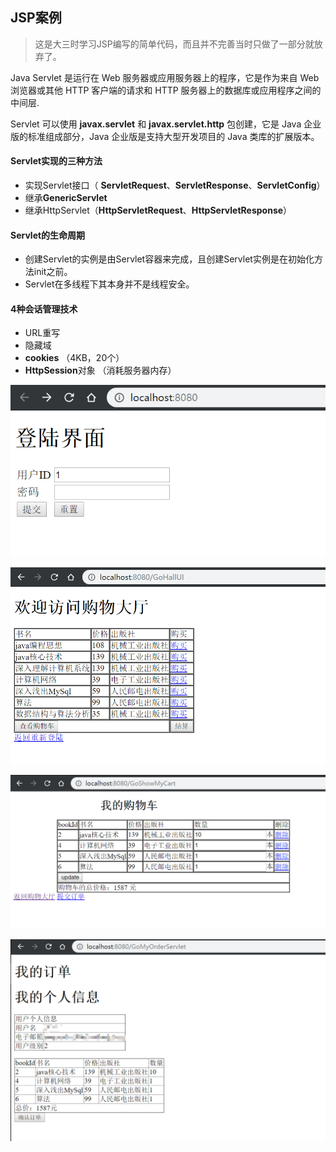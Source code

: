 ## JSP案例

> 这是大三时学习JSP编写的简单代码，而且并不完善当时只做了一部分就放弃了。



Java Servlet 是运行在 Web 服务器或应用服务器上的程序，它是作为来自 Web 浏览器或其他 HTTP 客户端的请求和 HTTP 服务器上的数据库或应用程序之间的中间层.

Servlet 可以使用 **javax.servlet** 和 **javax.servlet.http** 包创建，它是 Java 企业版的标准组成部分，Java 企业版是支持大型开发项目的 Java 类库的扩展版本。

#### Servlet实现的三种方法

- 实现Servlet接口（ **ServletRequest**、**ServletResponse**、**ServletConfig**）
- 继承**GenericServlet**
- 继承HttpServlet（**HttpServletRequest**、**HttpServletResponse**）

#### Servlet的生命周期

- 创建Servlet的实例是由Servlet容器来完成，且创建Servlet实例是在初始化方法init之前。
- Servlet在多线程下其本身并不是线程安全。

#### 4种会话管理技术

- URL重写
- 隐藏域
- **cookies** （4KB，20个）
- **HttpSession**对象 （消耗服务器内存）


![1.png](images/1.png)

![2.png](images/2.png)

![3.png](images/3.png)

![4.png](images/4.png)
